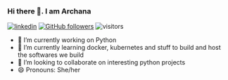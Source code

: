 ### Hi there 👋. I am Archana

[![linkedin](https://img.shields.io/badge/LinkedIn-blue?style=flat&logo=linkedin&labelColor=blue)](https://www.linkedin.com/in/archana-alva-ba246440/)
[![GitHub followers](https://img.shields.io/github/followers/priteshgohil?label=Follow&style=social)](https://github.com/aalva14)
![visitors](https://visitor-badge.glitch.me/badge?page_id=aalva14)

- 🔭 I’m currently working on Python
- 🌱 I’m currently learning docker, kubernetes and stuff to build and host the softwares we build
- 👯 I’m looking to collaborate on interesting python projects
- 😄 Pronouns: She/her
<!--


**aalva14/aalva14** is a ✨ _special_ ✨ repository because its `README.md` (this file) appears on your GitHub profile.

Here are some ideas to get you started:

- 🔭 I’m currently working on 
- 🌱 I’m currently learning docker, kubernetes and stuff to build and host the softwares we build
- 👯 I’m looking to collaborate on interesting pythong projects
- 🤔 I’m looking for help with ...
- 💬 Ask me about ...
- 📫 How to reach me: ...
- 😄 Pronouns: ...
- ⚡ Fun fact: ...
-->

